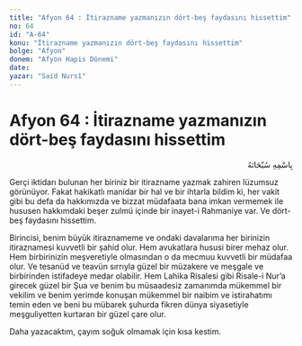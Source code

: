 ```yaml
---
title: "Afyon 64 : İtirazname yazmanızın dört-beş faydasını hissettim"
no: 64
id: "A-64"
konu: "İtirazname yazmanızın dört-beş faydasını hissettim"
bolge: "Afyon"
donem: "Afyon Hapis Dönemi"
date: 
yazar: "Said Nursî"
---
```


# Afyon 64 : İtirazname yazmanızın dört-beş faydasını hissettim

<p class="arabic" dir="rtl" title="Meal: “Her türlü noksan sıfatlardan yüce olan Allah’ın adıyla.”">بِاسْمِهِ سُبْحَانَهُ</p>

Gerçi iktidarı bulunan her biriniz bir itirazname yazmak zahiren lüzumsuz görünüyor. Fakat hakikatlı manidar bir hal ve bir ihtarla bildim ki, her vakit gibi bu defa da hakkımızda ve bizzat müdafaata bana imkan vermemek ile hususen hakkımdaki beşer zulmü içinde bir inayet-i Rahmaniye var. Ve dört-beş faydasını hissettim.

Birincisi, benim büyük itiraznameme ve ondaki davalarıma her birinizin itiraznamesi kuvvetli bir şahid olur. Hem avukatlara hususi birer mehaz olur. Hem birbirinizin meşveretiyle olmasından o da mecmuu kuvvetli bir müdafaa olur. Ve tesanüd ve teavün sırrıyla güzel bir müzakere ve meşgale ve birbirinden istifadeye medar olabilir. Hem Lahika Risalesi gibi Risale-i Nur’a girecek güzel bir Şua ve benim bu müsaadesiz zamanımda mükemmel bir vekilim ve benim yerimde konuşan mükemmel bir naibim ve istirahatımı temin eden ve beni bu mübarek şuhurda fikren dünya siyasetiyle meşguliyetten kurtaran bir güzel çare olur.

Daha yazacaktım, çayım soğuk olmamak için kısa kestim.
